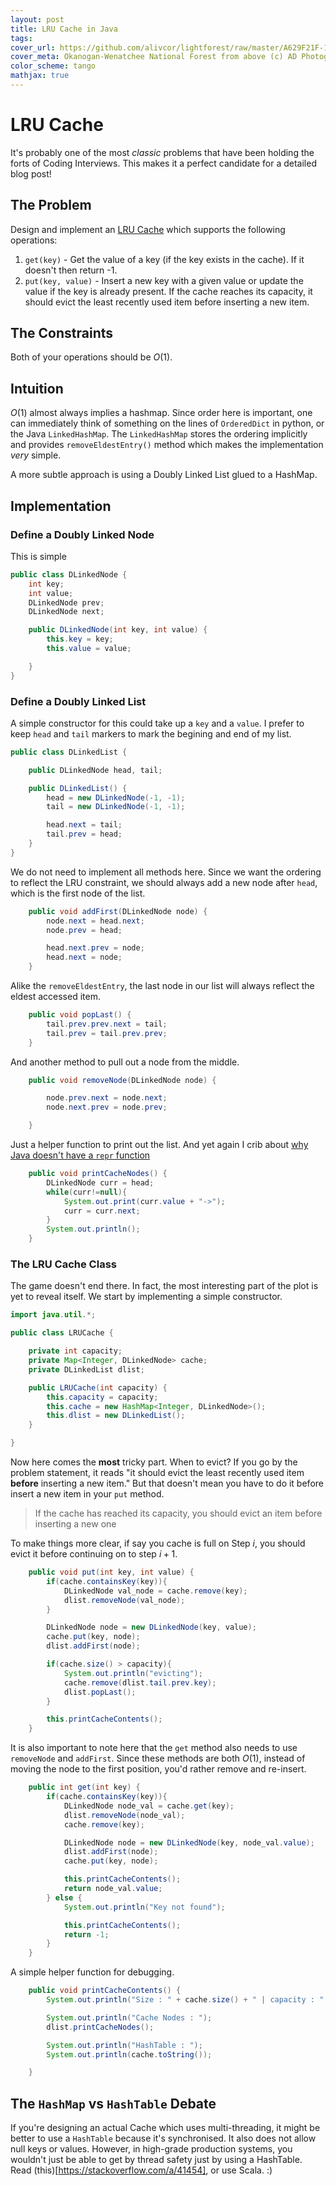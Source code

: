 ```yaml
---
layout: post
title: LRU Cache in Java
tags: 
cover_url: https://github.com/alivcor/lightforest/raw/master/A629F21F-176B-4247-A48E-87705E4DBC3F.jpg
cover_meta: Okanogan-Wenatchee National Forest from above (c) AD Photography
color_scheme: tango
mathjax: true
---
```

<style TYPE="text/css">
code.has-jax {font: inherit; font-size: 100%; background: inherit; border: inherit;}
</style>
<script type="text/x-mathjax-config">
MathJax.Hub.Config({
    tex2jax: {
        inlineMath: [['$','$']],
        skipTags: ['script', 'noscript', 'style', 'textarea', 'pre'] // removed 'code' entry
    }
});
MathJax.Hub.Queue(function() {
    var all = MathJax.Hub.getAllJax(), i;
    for(i = 0; i < all.length; i += 1) {
        all[i].SourceElement().parentNode.className += ' has-jax';
    }
});
</script>
<script type="text/javascript" src="https://cdnjs.cloudflare.com/ajax/libs/mathjax/2.7.4/MathJax.js?config=TeX-AMS_HTML-full"></script>

# LRU Cache

It's probably one of the most _classic_ problems that have been holding the forts of Coding Interviews. This makes it a perfect candidate for a detailed blog post!

## The Problem

Design and implement an [LRU Cache](https://en.wikipedia.org/wiki/Cache_replacement_policies#LRU) which supports the following operations:

1. `get(key)` - Get the value of a key (if the key exists in the cache). If it doesn't then return -1.
2. `put(key, value)` - Insert a new key with a given value or update the value if the key is already present. If the cache reaches its capacity, it should evict the least recently used item before inserting a new item.

## The Constraints

Both of your operations should be $O(1)$.


## Intuition

$O(1)$ almost always implies a hashmap. Since order here is important, one can immediately think of something on the lines of `OrderedDict` in python, or the Java `LinkedHashMap`. The `LinkedHashMap` stores the ordering implicitly and provides `removeEldestEntry()` method which makes the implementation _very_ simple.

A more subtle approach is using a Doubly Linked List glued to a HashMap.

## Implementation

### Define a Doubly Linked Node

This is simple

```java
public class DLinkedNode {
    int key;
    int value;
    DLinkedNode prev;
    DLinkedNode next;

    public DLinkedNode(int key, int value) {
        this.key = key;
        this.value = value;

    }
}
```


### Define a Doubly Linked List

A simple constructor for this could take up a `key` and a `value`. I prefer to keep `head` and `tail` markers to mark the begining and end of my list.

```java
public class DLinkedList {

    public DLinkedNode head, tail;

    public DLinkedList() {
        head = new DLinkedNode(-1, -1);
        tail = new DLinkedNode(-1, -1);

        head.next = tail;
        tail.prev = head;
    }
}
```

We do not need to implement all methods here. Since we want the ordering to reflect the LRU constraint, we should always add a new node after `head`, which is the first node of the list.

```java
    public void addFirst(DLinkedNode node) {
        node.next = head.next;
        node.prev = head;

        head.next.prev = node;
        head.next = node;
    }
```

Alike the `removeEldestEntry`, the last node in our list will always reflect the eldest accessed item.

```java
    public void popLast() {
        tail.prev.prev.next = tail;
        tail.prev = tail.prev.prev;
    }
```

And another method to pull out a node from the middle. 

```java
    public void removeNode(DLinkedNode node) {

        node.prev.next = node.next;
        node.next.prev = node.prev;

    }
```

Just a helper function to print out the list. And yet again I crib about [why Java doesn't have a `repr` function](https://stackoverflow.com/questions/1350397/java-equivalent-of-python-repr)

```java
    public void printCacheNodes() {
        DLinkedNode curr = head;
        while(curr!=null){
            System.out.print(curr.value + "->");
            curr = curr.next;
        }
        System.out.println();
    }
```


### The LRU Cache Class

The game doesn't end there. In fact, the most interesting part of the plot is yet to reveal itself. We start by implementing a simple constructor.

```java
import java.util.*;

public class LRUCache {

    private int capacity;
    private Map<Integer, DLinkedNode> cache;
    private DLinkedList dlist;

    public LRUCache(int capacity) {
        this.capacity = capacity;
        this.cache = new HashMap<Integer, DLinkedNode>();
        this.dlist = new DLinkedList();
    }

}
```

Now here comes the **most** tricky part. When to evict? If you go by the problem statement, it reads "it should evict the least recently used item **before** inserting a new item." But that doesn't mean you have to do it before insert a new item in your `put` method. 

> If the cache has reached its capacity, you should evict an item before inserting a new one

To make things more clear, if say you cache is full on Step $i$, you should evict it before continuing on to step $i+1$. 

```java
    public void put(int key, int value) {
        if(cache.containsKey(key)){
            DLinkedNode val_node = cache.remove(key);
            dlist.removeNode(val_node);
        }

        DLinkedNode node = new DLinkedNode(key, value);
        cache.put(key, node);
        dlist.addFirst(node);

        if(cache.size() > capacity){
            System.out.println("evicting");
            cache.remove(dlist.tail.prev.key);
            dlist.popLast();
        }

        this.printCacheContents();
    }
```


It is also important to note here that the `get` method also needs to use `removeNode` and `addFirst`. Since these methods are both $O(1)$, instead of moving the node to the first position, you'd rather remove and re-insert.

```java
    public int get(int key) {
        if(cache.containsKey(key)){
            DLinkedNode node_val = cache.get(key);
            dlist.removeNode(node_val);
            cache.remove(key);

            DLinkedNode node = new DLinkedNode(key, node_val.value);
            dlist.addFirst(node);
            cache.put(key, node);

            this.printCacheContents();
            return node_val.value;
        } else {
            System.out.println("Key not found");

            this.printCacheContents();
            return -1;
        }
    }
```

A simple helper function for debugging.

```java
    public void printCacheContents() {
        System.out.println("Size : " + cache.size() + " | capacity : " + this.capacity);

        System.out.println("Cache Nodes : ");
        dlist.printCacheNodes();

        System.out.println("HashTable : ");
        System.out.println(cache.toString());

    }
```


## The `HashMap` vs `HashTable` Debate

If you're designing an actual Cache which uses multi-threading, it might be better to use a `HashTable` because it's synchronised. It also does not allow null keys or values. However, in high-grade production systems, you wouldn't just be able to get by thread safety just by using a HashTable. Read (this)[https://stackoverflow.com/a/41454], or use Scala. :)

